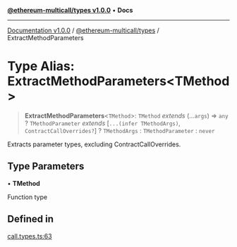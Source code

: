 [**@ethereum-multicall/types v1.0.0**](../README.md) • **Docs**

***

[Documentation v1.0.0](../../../packages.md) / [@ethereum-multicall/types](../README.md) / ExtractMethodParameters

# Type Alias: ExtractMethodParameters\<TMethod\>

> **ExtractMethodParameters**\<`TMethod`\>: `TMethod` *extends* (...`args`) => `any` ? `TMethodParameter` *extends* [`...(infer TMethodArgs)`, `ContractCallOverrides?`] ? `TMethodArgs` : `TMethodParameter` : `never`

Extracts parameter types, excluding ContractCallOverrides.

## Type Parameters

• **TMethod**

Function type

## Defined in

[call.types.ts:63](https://github.com/niZmosis/ethereum-multicall/blob/2a2d077a99c23b464a4e40dd6375d06ce98594bd/packages/types/src/call.types.ts#L63)
